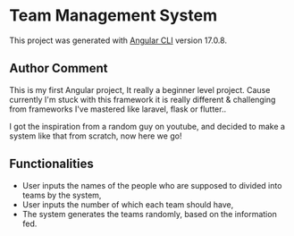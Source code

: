 # Team Management System
This project was generated with [Angular CLI](https://github.com/angular/angular-cli) version 17.0.8.

## Author Comment
This is my first Angular project, It really a beginner level project. Cause currently I'm stuck with this framework it is really different & challenging from frameworks I've mastered like laravel, flask or flutter..

I got the inspiration from a random guy on youtube, and decided to make a system like that from scratch, now here we go!

## Functionalities
  - User inputs the names of the people who are supposed to divided into teams by the system,
  - User inputs the number of which each team should have,
  - The system generates the teams randomly, based on the information fed.
